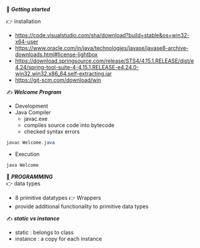 :beginner: _**Getting started**_  

:point_right: installation  

  - https://code.visualstudio.com/sha/download?build=stable&os=win32-x64-user
  - https://www.oracle.com/in/java/technologies/javase/javase8-archive-downloads.html#license-lightbox
  - https://download.springsource.com/release/STS4/4.15.1.RELEASE/dist/e4.24/spring-tool-suite-4-4.15.1.RELEASE-e4.24.0-win32.win32.x86_64.self-extracting.jar
- https://git-scm.com/download/win

:writing_hand: **_Welcome Program_**  

- Development
- Java Compiler
  - javac.exe
  - compiles source code into bytecode
  - checked syntax errors
```java
javac Welcome.java
```

- Execution
```java
java Welcome
```

:beginner: _**PROGRAMMING**_  
:point_right: data types
- 8 primitive datatypes
:point_right: Wrappers
- provide additional functionality to primitive data types  
  

:writing_hand: **_static vs instance_**  
- static : belongs to class
- instance : a copy for each instance